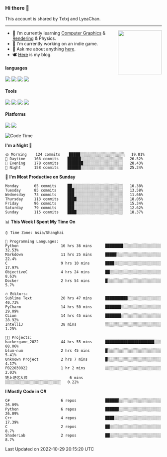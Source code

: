 ### Hi there 👋

This account is shared by Txtxj and LyeaChan.

---

<img align="right" height="141" src="https://github-readme-stats.vercel.app/api?username=txtxj&theme=tokyonight&show_icons=true&count_private=true">

- 🌱 I’m currently learning [Computer Graphics](https://github.com/txtxj/GAMES101) & [Rendering](https://github.com/txtxj/GAMES202) & Physics.
- 🐶 I'm currently working on an indie game.
- 💬 Ask me about anything [here](https://github.com/txtxj/txtxj/issues).
- 🕊️ [Here](https://txtxj.top) is my blog.

#### languages

![](https://img.shields.io/badge/C++-00599C?logo=cplusplus&logoColor=fff)
![](https://img.shields.io/badge/Python-3e74a2?logo=python&logoColor=fff)
![](https://img.shields.io/badge/C%23-239120?logo=csharp&logoColor=fff)
![](https://img.shields.io/badge/C-A8B9CC?logo=c&logoColor=555)


#### Tools

![](https://img.shields.io/badge/JetBrains-000000?logo=jetbrains&logoColor=fff)
![](https://img.shields.io/badge/Unity-FFFFFF?logo=unity&logoColor=000)
![](https://img.shields.io/badge/SublimeText_3-FF9800?logo=sublimetext&logoColor=fff)
![](https://img.shields.io/badge/Blender-F5792A?logo=blender&logoColor=fff)


#### Platforms

![](https://img.shields.io/badge/Windows_10-0078D6?logo=windows&logoColor=fff)
![](https://img.shields.io/badge/Ubuntu_20.04-E95420?logo=ubuntu&logoColor=fff)


<!--START_SECTION:waka-->
![Code Time](http://img.shields.io/badge/Code%20Time-460%20hrs%2030%20mins-blue)

**I'm a Night 🦉** 

```text
🌞 Morning    124 commits    █████░░░░░░░░░░░░░░░░░░░░   19.81% 
🌆 Daytime    166 commits    ██████░░░░░░░░░░░░░░░░░░░   26.52% 
🌃 Evening    178 commits    ███████░░░░░░░░░░░░░░░░░░   28.43% 
🌙 Night      158 commits    ██████░░░░░░░░░░░░░░░░░░░   25.24%

```
📅 **I'm Most Productive on Sunday** 

```text
Monday       65 commits     ██░░░░░░░░░░░░░░░░░░░░░░░   10.38% 
Tuesday      85 commits     ███░░░░░░░░░░░░░░░░░░░░░░   13.58% 
Wednesday    73 commits     ███░░░░░░░░░░░░░░░░░░░░░░   11.66% 
Thursday     113 commits    ████░░░░░░░░░░░░░░░░░░░░░   18.05% 
Friday       96 commits     ███░░░░░░░░░░░░░░░░░░░░░░   15.34% 
Saturday     79 commits     ███░░░░░░░░░░░░░░░░░░░░░░   12.62% 
Sunday       115 commits    ████░░░░░░░░░░░░░░░░░░░░░   18.37%

```


📊 **This Week I Spent My Time On** 

```text
⌚︎ Time Zone: Asia/Shanghai

💬 Programming Languages: 
Python                   16 hrs 36 mins      ████████░░░░░░░░░░░░░░░░░   32.53% 
Markdown                 11 hrs 25 mins      █████░░░░░░░░░░░░░░░░░░░░   22.4% 
C                        9 hrs 10 mins       ████░░░░░░░░░░░░░░░░░░░░░   17.97% 
ObjectiveC               4 hrs 24 mins       ██░░░░░░░░░░░░░░░░░░░░░░░   8.63% 
Docker                   2 hrs 54 mins       █░░░░░░░░░░░░░░░░░░░░░░░░   5.7%

🔥 Editors: 
Sublime Text             20 hrs 47 mins      ██████████░░░░░░░░░░░░░░░   40.73% 
PyCharm                  14 hrs 50 mins      ███████░░░░░░░░░░░░░░░░░░   29.09% 
CLion                    14 hrs 45 mins      ███████░░░░░░░░░░░░░░░░░░   28.92% 
IntelliJ                 38 mins             ░░░░░░░░░░░░░░░░░░░░░░░░░   1.25%

🐱‍💻 Projects: 
hackergame_2022          44 hrs 55 mins      ██████████████████████░░░   88.06% 
blum-num                 2 hrs 45 mins       █░░░░░░░░░░░░░░░░░░░░░░░░   5.41% 
Unknown Project          2 hrs 7 mins        █░░░░░░░░░░░░░░░░░░░░░░░░   4.17% 
PB22030822               1 hr 2 mins         ░░░░░░░░░░░░░░░░░░░░░░░░░   2.03% 
链上记忆大师                   6 mins              ░░░░░░░░░░░░░░░░░░░░░░░░░   0.22%

```

**I Mostly Code in C#** 

```text
C#                       6 repos             ██████░░░░░░░░░░░░░░░░░░░   26.09% 
Python                   6 repos             ██████░░░░░░░░░░░░░░░░░░░   26.09% 
C++                      4 repos             ████░░░░░░░░░░░░░░░░░░░░░   17.39% 
C                        2 repos             ██░░░░░░░░░░░░░░░░░░░░░░░   8.7% 
ShaderLab                2 repos             ██░░░░░░░░░░░░░░░░░░░░░░░   8.7%

```



 Last Updated on 2022-10-29 20:15:20 UTC
<!--END_SECTION:waka-->
